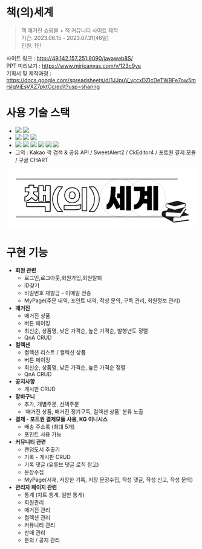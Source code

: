 <h1>책(의)세계</h1>

> 책 매거진 쇼핑몰 + 책 커뮤니티 사이트 제작 <br/>
> 기간: 2023.06.15 - 2023.07.31(46일) <br/>
> 인원: 1인<br/>

사이트 링크 : http://49.142.157.251:9090/javaweb8S/ <br/>
PPT 미리보기 : https://www.miricanvas.com/v/123c9ye <br/>
기획서 및 제작과정 : https://docs.google.com/spreadsheets/d/1JJpuV_yccxDZlcDeTWBFe7ow5mrsIqVjEsVXZ7pktCc/edit?usp=sharing <br/>

<h1>사용 기술 스택</h1>
<ul>
 <li>
      <img src="https://img.shields.io/badge/java-red?style=for-the-badge&logo=java&logoColor=white"> 
      <img src="https://img.shields.io/badge/spring-6DB33F?style=for-the-badge&logo=spring&logoColor=white">
    </li>
    <li>
      <img src="https://img.shields.io/badge/apache tomcat-orange?style=for-the-badge&logo=apachetomcat&logoColor=white">
      <img src="https://img.shields.io/badge/mysql-4479A1?style=for-the-badge&logo=mysql&logoColor=white">
      <img src="https://img.shields.io/badge/myBatis-black?style=for-the-badge&logo=myBatis&logoColor=white">
    <li>
      <img src="https://img.shields.io/badge/html5-E34F26?style=for-the-badge&logo=html5&logoColor=white">
      <img src="https://img.shields.io/badge/css-1572B6?style=for-the-badge&logo=css3&logoColor=white"> 
      <img src="https://img.shields.io/badge/javascript-F7DF1E?style=for-the-badge&logo=javascript&logoColor=black"> 
      <img src="https://img.shields.io/badge/jquery-0769AD?style=for-the-badge&logo=jquery&logoColor=white">
      <img src="https://img.shields.io/badge/bootstrap4-7952B3?style=for-the-badge&logo=bootstrap&logoColor=white">
      <img src="https://img.shields.io/badge/fontawesome-339AF0?style=for-the-badge&logo=fontawesome&logoColor=white">
    </li>
    <li>
     그외 : Kakao 책 검색 & 공유 API / SweetAlert2 / CkEditor4 / 포트원 결제 모듈 / 구글 CHART
    </li>
</ul>

  
  ![javaweb8S](https://github.com/hyejinw/javaweb8S/blob/master/src/main/webapp/resources/images/logo.png)

<h1>구현 기능</h1>
<div>
    <ul>
        <li>
            <strong>회원 관련</strong>
            <ul>
                <li>로그인,로그아웃,회원가입,회원탈퇴</li>
                <li>ID찾기</li>
                <li>비밀번호 재발급 - 이메일 전송</li>
                <li>MyPage(주문 내역, 포인트 내역, 작성 문의, 구독 관리, 회원정보 관리)</li>
            </ul>
        </li>
        <li>
            <strong>매거진</strong>
            <ul>
                <li>매거진 상품</li>
                <li>버튼 페이징</li>
                <li>최신순, 상품명, 낮은 가격순, 높은 가격순, 발행년도 정렬</li>
                <li>QnA CRUD</li>
            </ul>
        </li>
        <li>
           <strong>컬렉션</strong>
           <ul>
               <li>컬렉션 리스트 / 컬렉션 상품</li>
               <li>버튼 페이징</li>
               <li>최신순, 상품명, 낮은 가격순, 높은 가격순 정렬</li>
               <li>QnA CRUD</li>
           </ul>
        </li>    
        <li>
            <strong>공지사항</strong>
            <ul>
                <li>게시판 CRUD</li>
            </ul>
        </li>
        <li>
            <strong>장바구니</strong>
            <ul>
                <li>추가, 개별주문, 선택주문</li>
                <li>'매거진 상품, 매거진 정기구독, 컬렉션 상품' 분류 노출</li>
            </ul>
        </li>
        <li>
            <strong>결제 - 포트원 결제모듈 사용, KG 이니시스</strong>
            <ul>
                <li>배송 주소록 (최대 5개)</li>    
                <li>포인트 사용 가능</li>
            </ul>
        </li>
       <li>
           <strong>커뮤니티 관련</strong>
           <ul>
               <li>랜덤도서 추출기</li>
               <li>기록 - 게시판 CRUD</li>
               <li>기록 댓글 (유튜브 댓글 로직 참고)</li>
               <li>문장수집</li>
               <li>MyPage(서재, 저장한 기록, 저장 문장수집, 작성 댓글, 작성 신고, 작성 문의)</li>
           </ul>
       </li>
       <li>
           <strong>관리자 페이지 관련</strong>
           <ul>
               <li>통계 (차트 통계, 일반 통게)</li>
               <li>회원관리</li>
               <li>매거진 관리</li>
               <li>컬렉션 관리</li>
               <li>커뮤니티 관리</li>
               <li>판매 관리</li>
               <li>문의 / 공지 관리</li>
           </ul>
       </li>
    </ul>
</div>
